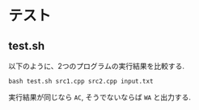 # テスト

## test.sh

以下のように、2つのプログラムの実行結果を比較する. 

```
bash test.sh src1.cpp src2.cpp input.txt
```

実行結果が同じなら `AC`, そうでないならば `WA` と出力する.